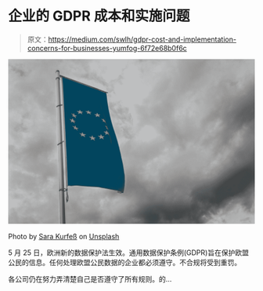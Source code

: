 # 企业的 GDPR 成本和实施问题

> 原文：<https://medium.com/swlh/gdpr-cost-and-implementation-concerns-for-businesses-yumfog-6f72e68b0f6c>

![](img/126eebaeb0485a22c7b70f5e55759078.png)

Photo by [Sara Kurfeß](https://unsplash.com/@stereophototyp?utm_source=medium&utm_medium=referral) on [Unsplash](https://unsplash.com?utm_source=medium&utm_medium=referral)

5 月 25 日，欧洲新的数据保护法生效。通用数据保护条例(GDPR)旨在保护欧盟公民的信息。任何处理欧盟公民数据的企业都必须遵守。不合规将受到重罚。

各公司仍在努力弄清楚自己是否遵守了所有规则。的…